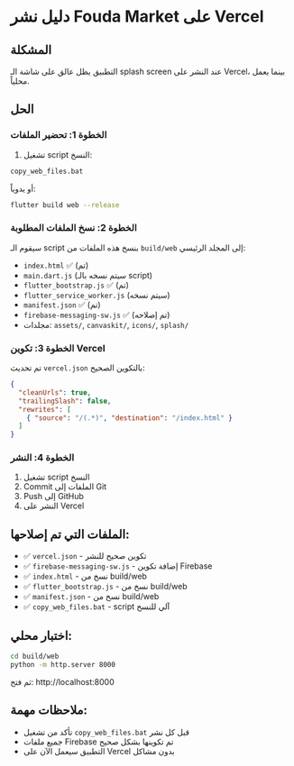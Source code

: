 # دليل نشر Fouda Market على Vercel

## المشكلة
التطبيق يظل عالق على شاشة الـ splash screen عند النشر على Vercel، بينما يعمل محلياً.

## الحل

### الخطوة 1: تحضير الملفات
1. تشغيل script النسخ:
```bash
copy_web_files.bat
```

أو يدوياً:
```bash
flutter build web --release
```

### الخطوة 2: نسخ الملفات المطلوبة
سيقوم الـ script بنسخ هذه الملفات من `build/web` إلى المجلد الرئيسي:
- `index.html` ✅ (تم)
- `main.dart.js` (سيتم نسخه بالـ script)
- `flutter_bootstrap.js` ✅ (تم)
- `flutter_service_worker.js` (سيتم نسخه)
- `manifest.json` ✅ (تم)
- `firebase-messaging-sw.js` ✅ (تم إصلاحه)
- مجلدات: `assets/`, `canvaskit/`, `icons/`, `splash/`

### الخطوة 3: تكوين Vercel
تم تحديث `vercel.json` بالتكوين الصحيح:
```json
{
  "cleanUrls": true,
  "trailingSlash": false,
  "rewrites": [
    { "source": "/(.*)", "destination": "/index.html" }
  ]
}
```

### الخطوة 4: النشر
1. تشغيل script النسخ
2. Commit الملفات إلى Git
3. Push إلى GitHub
4. النشر على Vercel

## الملفات التي تم إصلاحها:
- ✅ `vercel.json` - تكوين صحيح للنشر
- ✅ `firebase-messaging-sw.js` - إضافة تكوين Firebase
- ✅ `index.html` - نسخ من build/web
- ✅ `flutter_bootstrap.js` - نسخ من build/web
- ✅ `manifest.json` - نسخ من build/web
- ✅ `copy_web_files.bat` - script آلي للنسخ

## اختبار محلي:
```bash
cd build/web
python -m http.server 8000
```
ثم فتح: http://localhost:8000

## ملاحظات مهمة:
- تأكد من تشغيل `copy_web_files.bat` قبل كل نشر
- جميع ملفات Firebase تم تكوينها بشكل صحيح
- التطبيق سيعمل الآن على Vercel بدون مشاكل
